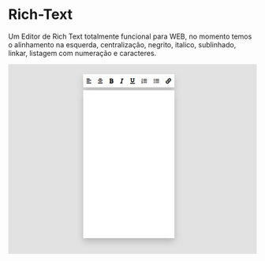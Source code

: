 # Rich-Text

Um Editor de Rich Text totalmente funcional para WEB, no momento temos o alinhamento na esquerda,
centralização, negrito, italico, sublinhado, linkar, listagem com numeração e caracteres.

<p align="center">
  <img src="https://raw.githubusercontent.com/adrianovitello/Rich-Text/main/example.png" width="650">
</p>

